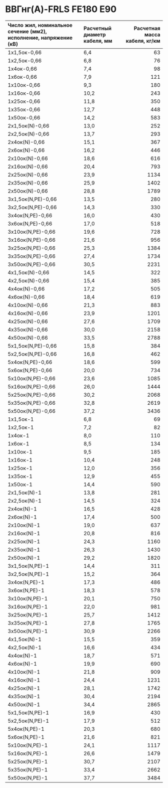 # ВВГнг(A)-FRLS FE180 E90

| Число жил, номинальное сечение (мм2), исполнение, напряжение (кВ)   | Расчетный диаметр кабеля, мм   |   Расчетная масса кабеля, кг/км |
|:--------------------------------------------------------------------|:-------------------------------|--------------------------------:|
| 1х1,5ок-0,66                                                        | 6,4                            |                              63 |
| 1х2,5ок-0,66                                                        | 6,8                            |                              76 |
| 1х4ок-0,66                                                          | 7,4                            |                              98 |
| 1х6ок-0,66                                                          | 7,9                            |                             121 |
| 1х10ок-0,66                                                         | 9,3                            |                             180 |
| 1х16ок-0,66                                                         | 10,2                           |                             243 |
| 1х25ок-0,66                                                         | 11,8                           |                             350 |
| 1х35ок-0,66                                                         | 12,7                           |                             448 |
| 1х50ок-0,66                                                         | 14,2                           |                             583 |
| 2х1,5ок(N)-0,66                                                     | 13,0                           |                             252 |
| 2х2,5ок(N)-0,66                                                     | 13,7                           |                             293 |
| 2х4ок(N)-0,66                                                       | 15,1                           |                             367 |
| 2х6ок(N)-0,66                                                       | 16,2                           |                             446 |
| 2х10ок(N)-0,66                                                      | 18,6                           |                             616 |
| 2х16ок(N)-0,66                                                      | 20,4                           |                             793 |
| 2х25ок(N)-0,66                                                      | 23,9                           |                            1134 |
| 2х35ок(N)-0,66                                                      | 25,9                           |                            1402 |
| 2х50ок(N)-0,66                                                      | 28,8                           |                            1789 |
| 3х1,5ок(N,PE)-0,66                                                  | 13,5                           |                             280 |
| 3х2,5ок(N,PE)-0,66                                                  | 14,3                           |                             330 |
| 3х4ок(N,PE)-0,66                                                    | 16,0                           |                             430 |
| 3х6ок(N,PE)-0,66                                                    | 17,0                           |                             518 |
| 3х10ок(N,PE)-0,66                                                   | 19,6                           |                             728 |
| 3х16ок(N,PE)-0,66                                                   | 21,6                           |                             956 |
| 3х25ок(N,PE)-0,66                                                   | 25,3                           |                            1384 |
| 3х35ок(N,PE)-0,66                                                   | 27,4                           |                            1734 |
| 3х50ок(N,PE)-0,66                                                   | 30,5                           |                            2231 |
| 4х1,5ок(N)-0,66                                                     | 14,5                           |                             322 |
| 4х2,5ок(N)-0,66                                                     | 15,4                           |                             385 |
| 4х4ок(N)-0,66                                                       | 17,2                           |                             505 |
| 4х6ок(N)-0,66                                                       | 18,4                           |                             619 |
| 4х10ок(N)-0,66                                                      | 21,3                           |                             883 |
| 4х16ок(N)-0,66                                                      | 23,9                           |                            1201 |
| 4х25ок(N)-0,66                                                      | 27,6                           |                            1709 |
| 4х35ок(N)-0,66                                                      | 30,0                           |                            2158 |
| 4х50ок(N)-0,66                                                      | 33,5                           |                            2788 |
| 5х1,5ок(N,PE)-0,66                                                  | 15,8                           |                             384 |
| 5х2,5ок(N,PE)-0,66                                                  | 16,8                           |                             462 |
| 5х4ок(N,PE)-0,66                                                    | 18,6                           |                             599 |
| 5х6ок(N,PE)-0,66                                                    | 20,0                           |                             734 |
| 5х10ок(N,PE)-0,66                                                   | 23,6                           |                            1085 |
| 5х16ок(N,PE)-0,66                                                   | 26,0                           |                            1444 |
| 5х25ок(N,PE)-0,66                                                   | 30,2                           |                            2068 |
| 5х35ок(N,PE)-0,66                                                   | 32,8                           |                            2619 |
| 5х50ок(N,PE)-0,66                                                   | 37,2                           |                            3436 |
| 1х1,5ок-1                                                           | 6,8                            |                              69 |
| 1х2,5ок-1                                                           | 7,2                            |                              82 |
| 1х4ок-1                                                             | 8,0                            |                             110 |
| 1х6ок-1                                                             | 8,5                            |                             134 |
| 1х10ок-1                                                            | 9,5                            |                             185 |
| 1х16ок-1                                                            | 10,4                           |                             248 |
| 1х25ок-1                                                            | 12,0                           |                             356 |
| 1х35ок-1                                                            | 12,9                           |                             455 |
| 1х50ок-1                                                            | 14,4                           |                             590 |
| 2х1,5ок(N)-1                                                        | 13,8                           |                             281 |
| 2х2,5ок(N)-1                                                        | 14,5                           |                             324 |
| 2х4ок(N)-1                                                          | 16,5                           |                             428 |
| 2х6ок(N)-1                                                          | 17,4                           |                             500 |
| 2х10ок(N)-1                                                         | 19,0                           |                             637 |
| 2х16ок(N)-1                                                         | 20,8                           |                             816 |
| 2х25ок(N)-1                                                         | 24,3                           |                            1160 |
| 2х35ок(N)-1                                                         | 26,3                           |                            1430 |
| 2х50ок(N)-1                                                         | 29,2                           |                            1820 |
| 3х1,5ок(N,PE)-1                                                     | 14,4                           |                             311 |
| 3х2,5ок(N,PE)-1                                                     | 15,2                           |                             364 |
| 3х4ок(N,PE)-1                                                       | 17,3                           |                             486 |
| 3х6ок(N,PE)-1                                                       | 18,3                           |                             578 |
| 3х10ок(N,PE)-1                                                      | 20,1                           |                             750 |
| 3х16ок(N,PE)-1                                                      | 22,0                           |                             981 |
| 3х25ок(N,PE)-1                                                      | 25,7                           |                            1412 |
| 3х35ок(N,PE)-1                                                      | 27,8                           |                            1765 |
| 3х50ок(N,PE)-1                                                      | 30,9                           |                            2266 |
| 4х1,5ок(N)-1                                                        | 15,5                           |                             359 |
| 4х2,5ок(N)-1                                                        | 16,6                           |                             434 |
| 4х4ок(N)-1                                                          | 18,7                           |                             571 |
| 4х6ок(N)-1                                                          | 19,9                           |                             690 |
| 4х10ок(N)-1                                                         | 21,8                           |                             909 |
| 4х16ок(N)-1                                                         | 24,4                           |                            1231 |
| 4х25ок(N)-1                                                         | 28,1                           |                            1742 |
| 4х35ок(N)-1                                                         | 30,4                           |                            2194 |
| 4х50ок(N)-1                                                         | 34,4                           |                            2865 |
| 5х1,5ок(N,PE)-1                                                     | 16,9                           |                             430 |
| 5х2,5ок(N,PE)-1                                                     | 17,9                           |                             512 |
| 5х4ок(N,PE)-1                                                       | 20,3                           |                             680 |
| 5х6ок(N,PE)-1                                                       | 21,6                           |                             821 |
| 5х10ок(N,PE)-1                                                      | 24,1                           |                            1117 |
| 5х16ок(N,PE)-1                                                      | 26,6                           |                            1479 |
| 5х25ок(N,PE)-1                                                      | 30,7                           |                            2107 |
| 5х35ок(N,PE)-1                                                      | 33,4                           |                            2662 |
| 5х50ок(N,PE)-1                                                      | 37,7                           |                            3484 |